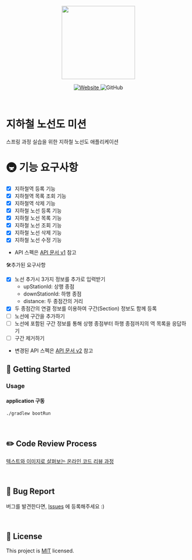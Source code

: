 <p align="center">
    <img width="200px;" src="https://raw.githubusercontent.com/woowacourse/atdd-subway-admin-frontend/master/images/main_logo.png"/>
</p>
<p align="center">
  <a href="https://techcourse.woowahan.com/c/Dr6fhku7" alt="woowacourse subway">
    <img alt="Website" src="https://img.shields.io/website?url=https%3A%2F%2Fedu.nextstep.camp%2Fc%2FR89PYi5H">
  </a>
  <img alt="GitHub" src="https://img.shields.io/github/license/woowacourse/atdd-subway-map">
</p>

<br>

# 지하철 노선도 미션
스프링 과정 실습을 위한 지하철 노선도 애플리케이션


# 🚇 기능 요구사항
- [X] 지하철역 등록 기능
- [X] 지하철역 목록 조회 기능
- [X] 지하철역 삭제 기능
- [X] 지하철 노선 등록 기능
- [X] 지하철 노선 목록 기능
- [X] 지하철 노선 조회 기능
- [X] 지하철 노선 삭제 기능
- [X] 지하철 노선 수정 기능
- API 스펙은 [API 문서 v1](https://techcourse-storage.s3.ap-northeast-2.amazonaws.com/d5c93e187919493da3280be44de0f17f#Line) 참고

🛠추가된 요구사항
- [x] 노선 추가시 3가지 정보를 추가로 입력받기
  - upStationId: 상행 종점
  - downStationId: 하행 종점
  - distance: 두 종점간의 거리
- [x] 두 종점간의 연결 정보를 이용하여 구간(Section) 정보도 함께 등록
- [ ] 노선에 구간을 추가하기
- [ ] 노선에 포함된 구간 정보를 통해 상행 종점부터 하행 종점까지의 역 목록을 응답하기
- [ ] 구간 제거하기
- 변경된 API 스펙은 [API 문서 v2](https://techcourse-storage.s3.ap-northeast-2.amazonaws.com/c682be69ae4e412c9e3905a59ef7b7ed) 참고



## 🚀 Getting Started
### Usage
#### application 구동
```
./gradlew bootRun
```
<br>

## ✏️ Code Review Process
[텍스트와 이미지로 살펴보는 온라인 코드 리뷰 과정](https://github.com/next-step/nextstep-docs/tree/master/codereview)

<br>

## 🐞 Bug Report

버그를 발견한다면, [Issues](https://github.com/woowacourse/atdd-subway-map/issues) 에 등록해주세요 :)

<br>

## 📝 License

This project is [MIT](https://github.com/woowacourse/atdd-subway-map/blob/master/LICENSE) licensed.
